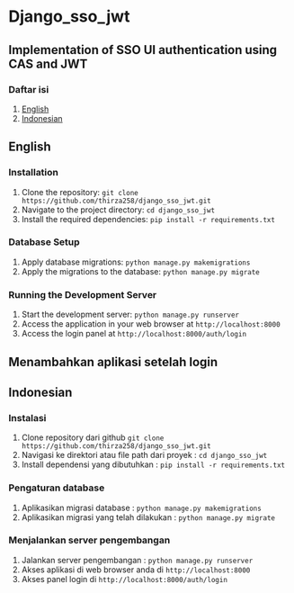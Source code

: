 # Django_sso_jwt
## Implementation of SSO UI authentication using CAS and JWT
### Daftar isi
1. [English](#English)
2. [Indonesian](#Indonesian)

## English
### Installation
1. Clone the repository: `git clone https://github.com/thirza258/django_sso_jwt.git`
2. Navigate to the project directory: `cd django_sso_jwt`
3. Install the required dependencies: `pip install -r requirements.txt`

### Database Setup
1. Apply database migrations: `python manage.py makemigrations`
2. Apply the migrations to the database: `python manage.py migrate`

### Running the Development Server
1. Start the development server: `python manage.py runserver`
2. Access the application in your web browser at `http://localhost:8000`
3. Access the login panel at `http://localhost:8000/auth/login`

## Menambahkan aplikasi setelah login


## Indonesian
### Instalasi
1. Clone repository dari github `git clone https://github.com/thirza258/django_sso_jwt.git`
2. Navigasi ke direktori atau file path dari proyek : `cd django_sso_jwt`
3. Install dependensi yang dibutuhkan : `pip install -r requirements.txt`

### Pengaturan database
1. Aplikasikan migrasi database : `python manage.py makemigrations`
2. Aplikasikan migrasi yang telah dilakukan : `python manage.py migrate`

### Menjalankan server pengembangan
1. Jalankan server pengembangan : `python manage.py runserver`
2. Akses aplikasi di web browser anda di `http://localhost:8000`
3. Akses panel login di `http://localhost:8000/auth/login`

```
